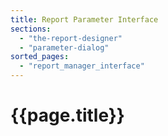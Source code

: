 ```yaml
---
title: Report Parameter Interface
sections:
  - "the-report-designer"
  - "parameter-dialog"
sorted_pages:
  - "report_manager_interface"
---
```

# {{page.title}}

